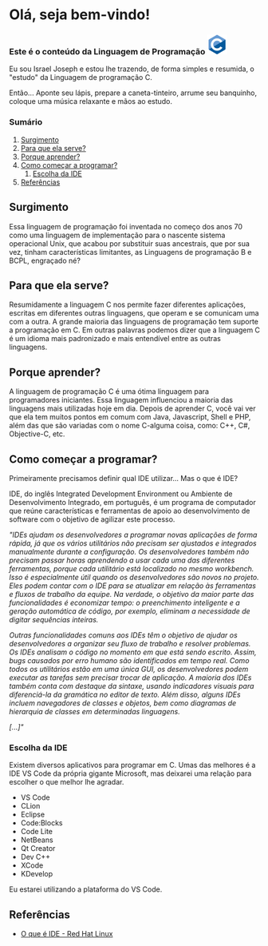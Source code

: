 # Olá, seja bem-vindo!

### Este é o conteúdo da Linguagem de Programação <a href="https://www.cprogramming.com/" target="_blank" rel="noreferrer"> <img src="https://raw.githubusercontent.com/devicons/devicon/master/icons/c/c-original.svg" alt="c" width="40" height="40"/> </a>

Eu sou Israel Joseph e estou lhe trazendo, de forma simples e resumida, o "estudo" da Linguagem de programação C.

Então... Aponte seu lápis, prepare a caneta-tinteiro, arrume seu banquinho, coloque uma música relaxante e mãos ao estudo.

### Sumário

<ol>
 <li><a href="#surgimento">Surgimento</a></li>
 <li><a href="#para-que-serve">Para que ela serve?</a></li>
 <li><a href="#porque-aprender">Porque aprender?</a></li>
 <li><a href="#como-comecar-a-programar">Como começar a programar?</a>
<ol style="list-style-type: decimal;">
 <li><a href="#escolha-da-ide">Escolha da IDE</a></li>
</ol>
</li>
 <li><a href="#referencias">Referências</a></li>
</ol>

<a id="surgimento"></a> 
## Surgimento 

Essa linguagem de programação foi inventada no começo dos anos 70 como uma linguagem de implementação para o nascente sistema operacional Unix, que acabou por substituir suas ancestrais, que por sua vez, tinham características limitantes, as Linguagens de programação B e BCPL, engraçado né?

<a id="para-que-serve"></a> 
## Para que ela serve?

Resumidamente a linguagem C nos permite fazer diferentes aplicações, escritas em diferentes outras linguagens, que operam e se comunicam uma com a outra. A grande maioria das linguagens de programação tem suporte a programação em C. Em outras palavras podemos dizer que a linguagem C é um idioma mais padronizado e mais entendível entre as outras linguagens.

<a id="porque-aprender"></a> 
## Porque aprender?

A linguagem de programação C é uma ótima linguagem para programadores iniciantes. Essa linguagem influenciou a maioria das linguagens mais utilizadas hoje em dia. Depois de aprender C, você vai ver que ela tem muitos pontos em comum com Java, Javascript, Shell e PHP, além das que são variadas com o nome C-alguma coisa, como: C++, C#, Objective-C, etc.

<a id="como-comecar-a-programar"></a> 
## Como começar a programar?

Primeiramente precisamos definir qual IDE utilizar... Mas o que é IDE?

IDE, do inglês Integrated Development Environment ou Ambiente de Desenvolvimento Integrado, em português, é um programa de computador que reúne características e ferramentas de apoio ao desenvolvimento de software com o objetivo de agilizar este processo.

<i>"IDEs ajudam os desenvolvedores a programar novas aplicações de forma rápida, já que os vários utilitários não precisam ser ajustados e integrados manualmente durante a configuração. Os desenvolvedores também não precisam passar horas aprendendo a usar cada uma das diferentes ferramentas, porque cada utilitário está localizado no mesmo workbench. Isso é especialmente útil quando os desenvolvedores são novos no projeto. Eles podem contar com o IDE para se atualizar em relação às ferramentas e fluxos de trabalho da equipe. Na verdade, o objetivo da maior parte das funcionalidades é economizar tempo: o preenchimento inteligente e a geração automática de código, por exemplo, eliminam a necessidade de digitar sequências inteiras.

Outras funcionalidades comuns aos IDEs têm o objetivo de ajudar os desenvolvedores a organizar seu fluxo de trabalho e resolver problemas. Os IDEs analisam o código no momento em que está sendo escrito. Assim, bugs causados por erro humano são identificados em tempo real. Como todos os utilitários estão em uma única GUI, os desenvolvedores podem executar as tarefas sem precisar trocar de aplicação. A maioria dos IDEs também conta com destaque da sintaxe, usando indicadores visuais para diferenciá-la da gramática no editor de texto. Além disso, alguns IDEs incluem navegadores de classes e objetos, bem como diagramas de hierarquia de classes em determinadas linguagens.

[...]"</i>

<a id="escolha-da-ide"></a> 
### Escolha da IDE 

Existem diversos aplicativos para programar em C. Umas das melhores é a IDE VS Code da própria gigante Microsoft, mas deixarei uma relação para escolher o que melhor lhe agradar.

- VS Code
- CLion
- Eclipse
- Code:Blocks
- Code Lite
- NetBeans
- Qt Creator
- Dev C++
- XCode
- KDevelop

Eu estarei utilizando a plataforma do VS Code.

<a id="referencias"></a> 
## Referências

 - [O que é IDE - Red Hat Linux](https://www.redhat.com/pt-br/topics/middleware/what-is-ide)
